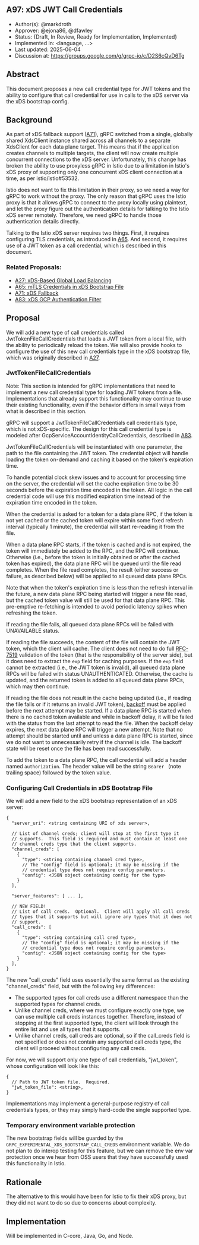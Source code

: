 A97: xDS JWT Call Credentials
----
* Author(s): @markdroth
* Approver: @ejona86, @dfawley
* Status: {Draft, In Review, Ready for Implementation, Implemented}
* Implemented in: <language, ...>
* Last updated: 2025-06-04
* Discussion at: https://groups.google.com/g/grpc-io/c/D2S6cQvD6Tg

## Abstract

This document proposes a new call credential type for JWT tokens and the
ability to configure that call credential for use in calls to the xDS
server via the xDS bootstrap config.

## Background

As part of xDS fallback support ([A71]), gRPC switched from a single,
globally shared XdsClient instance shared across all channels to
a separate XdsClient for each data plane target.  This means that
if the application creates channels to multiple targets, the client
will now create multiple concurrent connections to the xDS server.
Unfortunately, this change has broken the ability to use proxyless gRPC
in Istio due to a limitation in Istio's xDS proxy of supporting only one
concurrent xDS client connection at a time, as per istio/istio#53532.

Istio does not want to fix this limitation in their proxy, so we need a
way for gRPC to work without the proxy.  The only reason that gRPC uses
the Istio proxy is that it allows gRPC to connect to the proxy locally
using plaintext, and let the proxy figure out the authentication details
for talking to the Istio xDS server remotely.  Therefore, we need gRPC
to handle those authentication details directly.

Talking to the Istio xDS server requires two things.  First, it requires
configuring TLS credentials, as introduced in [A65].  And second, it
requires use of a JWT token as a call credential, which is described in
this document.

### Related Proposals: 
* [A27: xDS-Based Global Load Balancing][A27]
* [A65: mTLS Credentials in xDS Bootstrap File][A65]
* [A71: xDS Fallback][A71]
* [A83: xDS GCP Authentication Filter][A83]

[A27]: A27-xds-global-load-balancing.md
[A65]: A65-xds-mtls-creds-in-bootstrap.md
[A71]: A71-xds-fallback.md
[A83]: A83-xds-gcp-authn-filter.md

## Proposal

We will add a new type of call credentials called
JwtTokenFileCallCredentials that loads a JWT token from a local file,
with the ability to periodically reload the token.  We will also provide
hooks to configure the use of this new call credentials type in the xDS
bootstrap file, which was originally described in [A27].

### JwtTokenFileCallCredentials

Note: This section is intended for gRPC implementations that need to
implement a new call credential type for loading JWT tokens from a file.
Implementations that already support this functionality may continue to
use their existing functionality, even if the behavior differs in small
ways from what is described in this section.

gRPC will support a JwtTokenFileCallCredentials call credentials type,
which is not xDS-specific.  The design for this call credential type
is modeled after GcpServiceAccountIdentityCallCredentials, described in
[A83].

JwtTokenFileCallCredentials will be instantiated with one parameter,
the path to the file containing the JWT token.  The credential object
will handle loading the token on-demand and caching it based on the
token's expiration time.

To handle potential clock skew issues and to account for processing time
on the server, the credential will set the cache expiration time to be
30 seconds before the expiration time encoded in the token.  All logic in
the call credential code will use this modified expiration time instead
of the expiration time encoded in the token.

When the credential is asked for a token for a data plane RPC, if the
token is not yet cached or the cached token will expire within some
fixed refresh interval (typically 1 minute), the credential will start
re-reading it from the file.

When a data plane RPC starts, if the token is cached and is not expired,
the token will immediately be added to the RPC, and the RPC will
continue.  Otherwise (i.e., before the token is initially obtained or
after the cached token has expired), the data plane RPC will be queued
until the file read completes.  When the file read completes, the
result (either success or failure, as described below) will be applied
to all queued data plane RPCs.

Note that when the token's expiration time is less than the refresh
interval in the future, a new data plane RPC being started will trigger
a new file read, but the cached token value will still be used for
that data plane RPC.  This pre-emptive re-fetching is intended to avoid
periodic latency spikes when refreshing the token.

If reading the file fails, all queued data plane RPCs will be failed
with UNAVAILABLE status.

If reading the file succeeds, the content of the file will contain the JWT
token, which the client will cache.  The client does not need to do full
[RFC-7519](https://datatracker.ietf.org/doc/html/rfc7519) validation
of the token (that is the responsibility of the server side), but it
does need to extract the `exp` field for caching purposes. If the `exp`
field cannot be extracted (i.e., the JWT token is invalid), all queued
data plane RPCs will be failed with status UNAUTHENTICATED. Otherwise,
the cache is updated, and the returned token is added to all queued data
plane RPCs, which may then continue.

If reading the file does not result in the cache being updated (i.e.,
if reading the file fails or if it returns an invalid JWT token),
[backoff](https://github.com/grpc/grpc/blob/master/doc/connection-backoff.md)
must be applied before the next attempt may be started.  If a data plane
RPC is started when there is no cached token available and while in
backoff delay, it will be failed with the status from the last attempt
to read the file.  When the backoff delay expires, the next data plane
RPC will trigger a new attempt.  Note that no attempt should be started
until and unless a data plane RPC is started, since we do not want to
unnecessarily retry if the channel is idle.  The backoff state will be
reset once the file has been read successfully.

To add the token to a data plane RPC, the call credential will add
a header named `authorization`.  The header value will be the string
`Bearer ` (note trailing space) followed by the token value.

### Configuring Call Credentials in xDS Bootstrap File

We will add a new field to the xDS bootstrap representation of an xDS
server:

```json5
{
  "server_uri": <string containing URI of xds server>,

  // List of channel creds; client will stop at the first type it
  // supports.  This field is required and must contain at least one
  // channel creds type that the client supports.
  "channel_creds": [
    {
      "type": <string containing channel cred type>,
      // The "config" field is optional; it may be missing if the
      // credential type does not require config parameters.
      "config": <JSON object containing config for the type>
    }
  ],

  "server_features": [ ... ],

  // NEW FIELD!
  // List of call creds.  Optional.  Client will apply all call creds
  // types that it supports but will ignore any types that it does not
  // support.
  "call_creds": [
    {
      "type": <string containing call cred type>,
      // The "config" field is optional; it may be missing if the
      // credential type does not require config parameters.
      "config": <JSON object containing config for the type>
    }
  ],
}
```

The new "call_creds" field uses essentially the same format as the
existing "channel_creds" field, but with the following key differences:
- The supported types for call creds use a different namespace than the
  supported types for channel creds.
- Unlike channel creds, where we must configure exactly one type, we can
  use multiple call creds instances together.  Therefore, instead of
  stopping at the first supported type, the client will look through
  the entire list and use all types that it supports.
- Unlike channel creds, call creds are optional, so if the call_creds
  field is not specified or does not contain any supported call creds
  type, the client will proceed without configuring any call creds.

For now, we will support only one type of call credentials,
"jwt_token", whose configuration will look like this:

```json5
{
  // Path to JWT token file.  Required.
  "jwt_token_file": <string>,
}
```

Implementations may implement a general-purpose registry of call
credentials types, or they may simply hard-code the single supported type.

### Temporary environment variable protection

The new bootstrap fields will be guarded by the
`GRPC_EXPERIMENTAL_XDS_BOOTSTRAP_CALL_CREDS` environment variable.  We
do not plan to do interop testing for this feature, but we can remove
the env var protection once we hear from OSS users that they have
successfully used this functionality in Istio.

## Rationale

The alternative to this would have been for Istio to fix their xDS
proxy, but they did not want to do so due to concerns about complexity.

## Implementation

Will be implemented in C-core, Java, Go, and Node.
